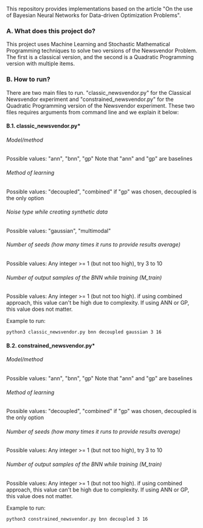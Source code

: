 This repository provides implementations based on the article "On the use of Bayesian Neural Networks for Data-driven Optimization Problems".


### A. What does this project do? 
This project uses Machine Learning and Stochastic Mathematical Programming techniques to solve two versions of the Newsvendor Problem. The first is a classical version, and the second is a Quadratic Programming version with multiple items.


### B. How to run? 
There are two main files to run. "classic_newsvendor.py" for the Classical Newsvendor experiment and "constrained_newsvendor.py" for the Quadratic Programming version of the Newsvendor experiment. These two files requires arguments from command line and we explain it below:

 #### B.1. classic_newsvendor.py*

 ###### Model/method    
 Possible values: "ann", "bnn", "gp"
 Note that "ann" and "gp" are baselines

 ###### Method of learning
 Possible values: "decoupled", "combined"
 if "gp" was chosen, decoupled is the only option

 ###### Noise type while creating synthetic data    
 Possible values: "gaussian", "multimodal"

 ###### Number of seeds (how many times it runs to provide results average)
 Possible values: Any integer >= 1 (but not too high), try 3 to 10

 ###### Number of output samples of the BNN while training (M_train)
 Possible values: Any integer >= 1 (but not too high). if using combined approach, 
 this value can't be high due to complexity. If using ANN or GP, this value does not matter.

 Example to run:
 
    python3 classic_newsvendor.py bnn decoupled gaussian 3 16


 #### B.2. constrained_newsvendor.py*

 ###### Model/method
 Possible values: "ann", "bnn", "gp"
 Note that "ann" and "gp" are baselines

 ###### Method of learning
 Possible values: "decoupled", "combined"
 if "gp" was chosen, decoupled is the only option

 ###### Number of seeds (how many times it runs to provide results average)
 Possible values: Any integer >= 1 (but not too high), try 3 to 10

 ###### Number of output samples of the BNN while training (M_train)
 Possible values: Any integer >= 1 (but not too high). if using combined approach, 
 this value can't be high due to complexity. If using ANN or GP, this value does not matter.

 Example to run:

    python3 constrained_newsvendor.py bnn decoupled 3 16